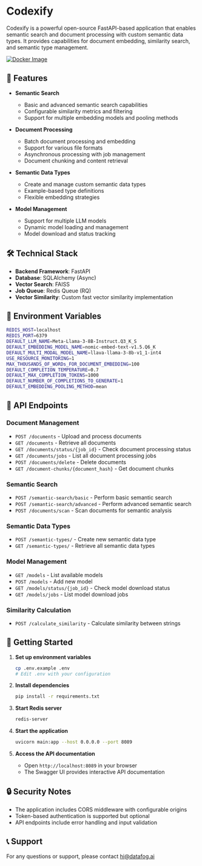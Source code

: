 # Codexify

Codexify is a powerful open-source FastAPI-based application that enables semantic search and document processing with custom semantic data types. It provides capabilities for document embedding, similarity search, and semantic type management.

[![Docker Image](https://img.shields.io/docker/v/sidmo88/codexify-api/latest?label=Docker%20Image)](https://hub.docker.com/r/sidmo88/codexify-api)

## 🚀 Features

- **Semantic Search**
  - Basic and advanced semantic search capabilities
  - Configurable similarity metrics and filtering
  - Support for multiple embedding models and pooling methods

- **Document Processing**
  - Batch document processing and embedding
  - Support for various file formats
  - Asynchronous processing with job management
  - Document chunking and content retrieval

- **Semantic Data Types**
  - Create and manage custom semantic data types
  - Example-based type definitions
  - Flexible embedding strategies

- **Model Management**
  - Support for multiple LLM models
  - Dynamic model loading and management
  - Model download and status tracking

## 🛠️ Technical Stack

- **Backend Framework**: FastAPI
- **Database**: SQLAlchemy (Async)
- **Vector Search**: FAISS
- **Job Queue**: Redis Queue (RQ)
- **Vector Similarity**: Custom fast vector similarity implementation

## 🔧 Environment Variables

```bash
REDIS_HOST=localhost
REDIS_PORT=6379
DEFAULT_LLM_NAME=Meta-Llama-3-8B-Instruct.Q3_K_S
DEFAULT_EMBEDDING_MODEL_NAME=nomic-embed-text-v1.5.Q6_K
DEFAULT_MULTI_MODAL_MODEL_NAME=llava-llama-3-8b-v1_1-int4
USE_RESOURCE_MONITORING=1
MAX_THOUSANDS_OF_WORDs_FOR_DOCUMENT_EMBEDDING=100
DEFAULT_COMPLETION_TEMPERATURE=0.7
DEFAULT_MAX_COMPLETION_TOKENS=1000
DEFAULT_NUMBER_OF_COMPLETIONS_TO_GENERATE=1
DEFAULT_EMBEDDING_POOLING_METHOD=mean
```

## 📝 API Endpoints

### Document Management
- `POST /documents` - Upload and process documents
- `GET /documents` - Retrieve all documents
- `GET /documents/status/{job_id}` - Check document processing status
- `GET /documents/jobs` - List all document processing jobs
- `POST /documents/delete` - Delete documents
- `GET /document-chunks/{document_hash}` - Get document chunks

### Semantic Search
- `POST /semantic-search/basic` - Perform basic semantic search
- `POST /semantic-search/advanced` - Perform advanced semantic search
- `POST /documents/scan` - Scan documents for semantic analysis

### Semantic Data Types
- `POST /semantic-types/` - Create new semantic data type
- `GET /semantic-types/` - Retrieve all semantic data types

### Model Management
- `GET /models` - List available models
- `POST /models` - Add new model
- `GET /models/status/{job_id}` - Check model download status
- `GET /models/jobs` - List model download jobs

### Similarity Calculation
- `POST /calculate_similarity` - Calculate similarity between strings

## 🚀 Getting Started

1. **Set up environment variables**
   ```bash
   cp .env.example .env
   # Edit .env with your configuration
   ```

2. **Install dependencies**
   ```bash
   pip install -r requirements.txt
   ```

3. **Start Redis server**
   ```bash
   redis-server
   ```

4. **Start the application**
   ```bash
   uvicorn main:app --host 0.0.0.0 --port 8089
   ```

5. **Access the API documentation**
   - Open `http://localhost:8089` in your browser
   - The Swagger UI provides interactive API documentation

## 🔒 Security Notes

- The application includes CORS middleware with configurable origins
- Token-based authentication is supported but optional
- API endpoints include error handling and input validation



## 📞 Support
For any questions or support, please contact hi@datafog.ai 